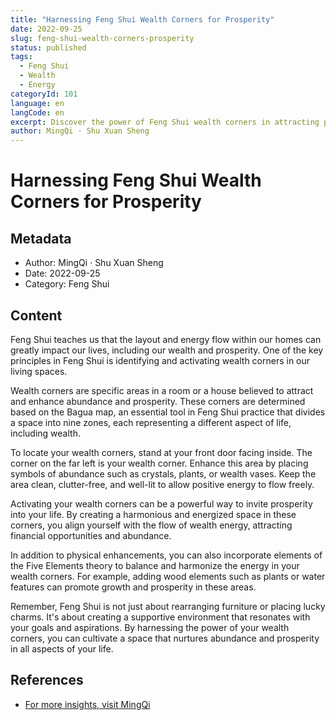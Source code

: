 ```yaml
---
title: "Harnessing Feng Shui Wealth Corners for Prosperity"
date: 2022-09-25
slug: feng-shui-wealth-corners-prosperity
status: published
tags:
  - Feng Shui
  - Wealth
  - Energy
categoryId: 101
language: en
langCode: en
excerpt: Discover the power of Feng Shui wealth corners in attracting prosperity and abundance into your life.
author: MingQi · Shu Xuan Sheng
---
```


# Harnessing Feng Shui Wealth Corners for Prosperity

## Metadata
- Author: MingQi · Shu Xuan Sheng
- Date: 2022-09-25
- Category: Feng Shui

## Content
Feng Shui teaches us that the layout and energy flow within our homes can greatly impact our lives, including our wealth and prosperity. One of the key principles in Feng Shui is identifying and activating wealth corners in our living spaces.

Wealth corners are specific areas in a room or a house believed to attract and enhance abundance and prosperity. These corners are determined based on the Bagua map, an essential tool in Feng Shui practice that divides a space into nine zones, each representing a different aspect of life, including wealth.

To locate your wealth corners, stand at your front door facing inside. The corner on the far left is your wealth corner. Enhance this area by placing symbols of abundance such as crystals, plants, or wealth vases. Keep the area clean, clutter-free, and well-lit to allow positive energy to flow freely.

Activating your wealth corners can be a powerful way to invite prosperity into your life. By creating a harmonious and energized space in these corners, you align yourself with the flow of wealth energy, attracting financial opportunities and abundance.

In addition to physical enhancements, you can also incorporate elements of the Five Elements theory to balance and harmonize the energy in your wealth corners. For example, adding wood elements such as plants or water features can promote growth and prosperity in these areas.

Remember, Feng Shui is not just about rearranging furniture or placing lucky charms. It's about creating a supportive environment that resonates with your goals and aspirations. By harnessing the power of your wealth corners, you can cultivate a space that nurtures abundance and prosperity in all aspects of your life.

## References
- [For more insights, visit MingQi](https://www.mingqi.me)